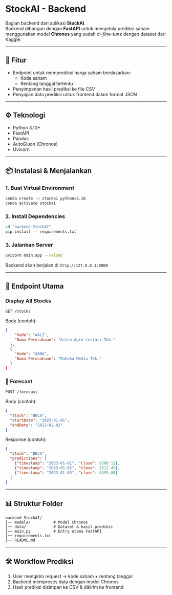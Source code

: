 # StockAI - Backend

Bagian backend dari aplikasi **StockAI**.  
Backend dibangun dengan **FastAPI** untuk mengelola prediksi saham menggunakan model **Chronos** yang sudah di-*fine-tune* dengan dataset dari Kaggle.

---

## 🚀 Fitur
- Endpoint untuk memprediksi harga saham berdasarkan:
  - Kode saham
  - Rentang tanggal tertentu
- Penyimpanan hasil prediksi ke file CSV
- Penyajian data prediksi untuk frontend dalam format JSON

---

## ⚙️ Teknologi
- Python 3.10+
- FastAPI
- Pandas
- AutoGluon (Chronos)
- Uvicorn

---

## 📦 Instalasi & Menjalankan

### 1. Buat Virtual Environment
```bash
conda create -n stockai python=3.10
conda activate stockai
```

### 2. Install Dependencies
```bash
cd "backend StockAI"
pip install -r requirements.txt
```

### 3. Jalankan Server
```bash
uvicorn main:app --reload
```

Backend akan berjalan di `http://127.0.0.1:8000`

---

## 📡 Endpoint Utama

###  Display All Stocks
```http
GET /stocks
```

Body (contoh):
```json
{
    "Kode": "AALI",
    "Nama Perusahaan": "Astra Agro Lestari Tbk."
  },
  {
    "Kode": "ABBA",
    "Nama Perusahaan": "Mahaka Media Tbk."
  }
}
```

### 🔹 Forecast
```http
POST /forecast
```

Body (contoh):
```json
{
  "stock": "BBCA",
  "startDate": "2023-01-01",
  "endDate": "2023-02-01"
}
```

Response (contoh):
```json
{
  "stock": "BBCA",
  "predictions": [
    {"timestamp": "2023-01-01", "close": 8500.12},
    {"timestamp": "2023-01-02", "close": 8512.45},
    {"timestamp": "2023-01-03", "close": 8499.80}
  ]
}
```

---

## 📊 Struktur Folder
```
backend StockAI/
│── models/          # Model Chronos
│── data/            # Dataset & hasil prediksi
│── main.py          # Entry utama FastAPI
│── requirements.txt
│── README.md
```

---

## 🛠️ Workflow Prediksi
1. User mengirim request → kode saham + rentang tanggal
2. Backend memproses data dengan model Chronos
3. Hasil prediksi disimpan ke CSV & dikirim ke frontend
